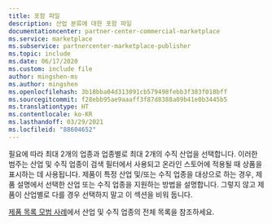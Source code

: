 ```yaml
---
title: 포함 파일
description: 산업 분류에 대한 포함 파일
documentationcenter: partner-center-commercial-marketplace
ms.service: marketplace
ms.subservice: partnercenter-marketplace-publisher
ms.topic: include
ms.date: 06/17/2020
ms.custom: include file
author: mingshen-ms
ms.author: mingshen
ms.openlocfilehash: 3b18bba04d313091cb579498febb3f383f018bff
ms.sourcegitcommit: f28ebb95ae9aaaff3f87d8388a09b41e0b3445b5
ms.translationtype: HT
ms.contentlocale: ko-KR
ms.lasthandoff: 03/29/2021
ms.locfileid: "88604652"
---
```

필요에 따라 최대 2개의 업종과 업종별로 최대 2개의 수직 산업을 선택합니다. 이러한 범주는 산업 및 수직 업종이 검색 필터에서 사용되고 온라인 스토어에 적용될 때 상품을 표시하는 데 사용됩니다. 제품이 특정 산업 및/또는 수직 업종을 대상으로 하는 경우, 제품 설명에서 선택한 산업 또는 수직 업종을 지원하는 방법을 설명합니다. 그렇지 않고 제품이 산업별로 다를 경우 선택하지 말고 이 섹션을 비워 둡니다.

[제품 목록 모범 사례](../../gtm-offer-listing-best-practices.md)에서 산업 및 수직 업종의 전체 목록을 참조하세요.
